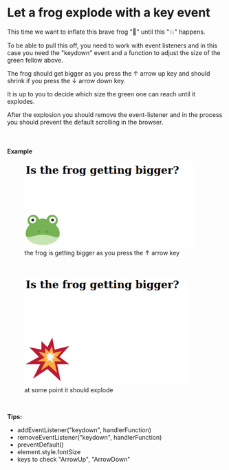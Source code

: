 # Let a frog explode with a key event

This time we want to inflate this brave frog "🐸" until this "💥" happens.

To be able to pull this off, you need to work with event listeners and in this case you need the "keydown" event and a function to adjust the size of the green fellow above.

The frog should get bigger as you press the &#8593; arrow up key and should shrink if you press the &#8595; arrow down key.

It is up to you to decide which size the green one can reach until it explodes.

After the explosion you should remove the event-listener and in the process you should prevent the default scrolling in the browser.

<br>

#### Example

<figure>
    <img src="Frog_before_explosion.png">
    <figcaption>the frog is getting bigger as you press the &#8593; arrow key</figcaption>
</figure>

<br>

<figure>
    <img src="Frog_after_explosion.png">
    <figcaption>at some point it should explode</figcaption>
</figure>

<br>

**Tips:**

- addEventListener("keydown", handlerFunction)
- removeEventListener("keydown", handlerFunction)
- preventDefault()
- element.style.fontSize
- keys to check "ArrowUp", "ArrowDown"